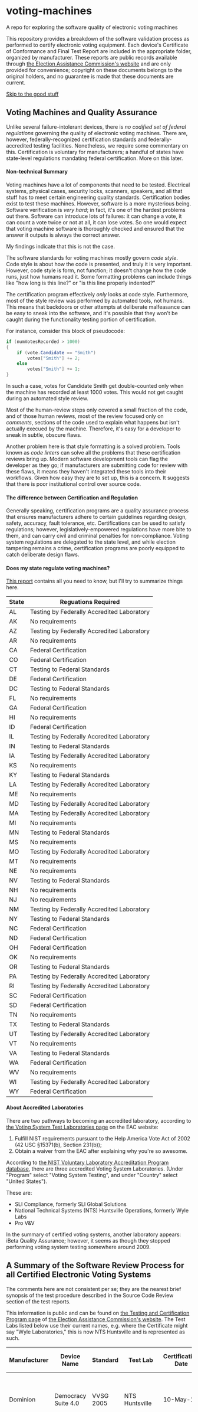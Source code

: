 # voting-machines
A repo for exploring the software quality of electronic voting machines

This repository provides a breakdown of the software validation process as performed to certify electronic voting equipment. Each device's Certificate of Conformance and Final Test Report are included in the appropriate folder, organized by manufacturer. These reports are public records available through [the Election Assistance Commission's website](https://www.eac.gov/default.aspx) and are only provided for convenience; copyright on these documents belongs to the original holders, and no guarantee is made that these documents are current.

[Skip to the good stuff](#a-summary-of-the-software-review-process-for-all-certified-electronic-voting-systems)

## Voting Machines and Quality Assurance

Unlike several failure-intolerant devices, there is _no codified set of federal regulations_ governing the quality of electronic voting machines. There are, however, federally-recognized certification standards and federally-accredited testing facilities. Nonetheless, we require some commentary on this. Certification is voluntary for manufacturers; a handful of states have state-level regulations mandating federal certification. More on this later.

#### Non-technical Summary

Voting machines have a lot of components that need to be tested. Electrical systems, physical cases, security locks, scanners, speakers, and all that stuff has to meet certain engineering quality standards. Certification bodies exist to test these machines. However, software is a more mysterious being. Software verification is _very hard_; in fact, it's one of the hardest problems out there. Software can introduce lots of failures: it can change a vote, it can count a vote twice or not at all, it can lose votes. So one would expect that voting machine software is thoroughly checked and ensured that the answer it outputs is always the correct answer.

My findings indicate that this is not the case.

The software standards for voting machines mostly govern _code style_. Code style is about how the code is presented, and truly it is very important. However, code style is form, not function; it doesn't change how the code runs, just how humans read it. Some formatting problems can include things like "how long is this line?" or "is this line properly indented?"

The certification program effectively _only_ looks at code style. Furthermore, most of the style review was performed by automated tools, not humans. This means that backdoors or other attempts at deliberate malfeasance can be easy to sneak into the software, and it's possible that they won't be caught during the functionality testing portion of certification.

For instance, consider this block of pseudocode:

```C#
if (numVotesRecorded > 1000)
{
    if (vote.Candidate == "Smith")
        votes["Smith"] += 2;
    else
        votes["Smith"] += 1;
}
```

In such a case, votes for Candidate Smith get double-counted only when the machine has recorded at least 1000 votes. This would not get caught during an automated style review.

Most of the human-review steps only covered a small fraction of the code, and of those human reviews, most of the review focused only on _comments_, sections of the code used to explain what happens but isn't actually execued by the machine. Therefore, it's easy for a developer to sneak in subtle, obscure flaws.

Another problem here is that style formatting is a solved problem. Tools known as _code linters_ can solve all the problems that these certification reviews bring up. Modern software development tools can flag the developer as they go; if manufacturers are submitting code for review with these flaws, it means they haven't integrated these tools into their workflows. Given how easy they are to set up, this is a concern. It suggests that there is poor institutional control over source code.

#### The difference between Certification and Regulation

Generally speaking, certification programs are a quality assurance process that ensures manufacturers adhere to certain guidelines regarding design, safety, accuracy, fault tolerance, etc. Certifications can be used to satisfy regulations; however, legislatively-empowered regulations have more bite to them, and can carry civil and criminal penalties for non-compliance. Voting system regulations are delegated to the state level, and while election tampering remains a crime, certification programs are poorly equipped to catch deliberate design flaws.

#### Does my state regulate voting machines?

[This report](https://www.eac.gov/assets/1/Page/State%20Requirements%20and%20the%20Federal%20Voting%20System%20Testing%20and%20Certification%20Program.pdf) contains all you need to know, but I'll try to summarize things here.

| State | Reguations Required |
| ----- | ------------------- |
| AL    | Testing by Federally Accredited Laboratory |
| AK    | No requirements |
| AZ    | Testing by Federally Accredited Laboratory |
| AR    | No requirements |
| CA    | Federal Certification |
| CO    | Federal Certification |
| CT    | Testing to Federal Standards |
| DE    | Federal Certification |
| DC    | Testing to Federal Standards |
| FL    | No requirements |
| GA    | Federal Certification |
| HI    | No requirements |
| ID    | Federal Certification |
| IL    | Testing by Federally Accredited Laboratory |
| IN    | Testing to Federal Standards |
| IA    | Testing by Federally Accredited Laboratory |
| KS    | No requirements |
| KY    | Testing to Federal Standards |
| LA    | Testing by Federally Accredited Laboratory |
| ME    | No requirements |
| MD    | Testing by Federally Accredited Laboratory |
| MA    | Testing by Federally Accredited Laboratory |
| MI    | No requirements |
| MN    | Testing to Federal Standards |
| MS    | No requirements |
| MO    | Testing by Federally Accredited Laboratory |
| MT    | No requirements |
| NE    | No requirements |
| NV    | Testing to Federal Standards |
| NH    | No requirements |
| NJ    | No requirements |
| NM    | Testing by Federally Accredited Laboratory |
| NY    | Testing to Federal Standards |
| NC    | Federal Certification |
| ND    | Federal Certification |
| OH    | Federal Certification |
| OK    | No requirements |
| OR    | Testing to Federal Standards |
| PA    | Testing by Federally Accredited Laboratory |
| RI    | Testing by Federally Accredited Laboratory |
| SC    | Federal Certification |
| SD    | Federal Certification |
| TN    | No requirements |
| TX    | Testing to Federal Standards |
| UT    | Testing by Federally Accredited Laboratory |
| VT    | No requirements |
| VA    | Testing to Federal Standards |
| WA    | Federal Certification |
| WV    | No requirements |
| WI    | Testing by Federally Accredited Laboratory |
| WY    | Federal Certification |

#### About Accredited Laboratories

There are two pathways to becoming an accredited laboratory, according to [the Voting System Test Laboratories page](https://www.eac.gov/testing_and_certification/laboratory_accreditation.aspx) on the EAC website:

1. Fulfill NIST requirements pursuant to the Help America Vote Act of 2002 (42 USC §15371(b), Section 231(b));
2. Obtain a waiver from the EAC after explaining why you're so awesome.

According to [the NIST Voluntary Laboratory Accreditation Program database](https://www-s.nist.gov/niws/index.cfm?event=directory.search#no-back), there are three accredited Voting System Laboratories. (Under "Program" select "Voting System Testing", and under "Country" select "United States").

These are:

- SLI Compliance, formerly SLI Global Solutions
- National Technical Systems (NTS) Huntsville Operations, formerly Wyle Labs
- Pro V&V

In the summary of certified voting systems, another laboratory appears: iBeta Quality Assurance; however, it seems as though they stopped performing voting system testing somewhere around 2009.

## A Summary of the Software Review Process for all Certified Electronic Voting Systems

The comments here are not consistent per se; they are the nearest brief synopsis of the test procedure described in the Source Code Review section of the test reports.

This information is public and can be found on [the Testing and Certification Program page](https://www.eac.gov/testing_and_certification/default.aspx) of [the Election Assistance Commission's website](https://www.eac.gov/default.aspx). The Test Labs listed below use their current names, e.g. where the Certificate might say "Wyle Laboratories," this is now NTS Huntsville and is represented as such.

| Manufacturer | Device Name            | Standard  | Test Lab                | Certification Date | Software Review Comments                                        |
|--------------|------------------------|-----------|-------------------------|--------------------|-----------------------------------------------------------------|
| Dominion     | Democracy Suite 4.0    | VVSG 2005 | NTS Huntsville          | 10-May-12          | Style guide validation using Beyond Compare and Crimson Editor  |
| Dominion     | Democracy Suite 4.14   | VVSG 2005 | NTS Huntsville          | 7-Jul-13           | Style guide validation using Beyond Compare and Crimson Editor  |
| Dominion     | Democracy Suite 4.14a  | VVSG 2005 | NTS Huntsville          | 20-Sep-13          | Software testing deemed not necessary                           |
| Dominion     | Democracy Suite 4.14a1 | VVSG 2005 | NTS Huntsville          | 16-Jun-14          | Software compared to previous revision and verified unchanged   |
| Dominion     | Democracy Suite 4.14b  | VVSG 2005 | NTS Huntsville          | 7-Jan-14           | Style guide validation using Beyond Compare and Crimson Editor  |
| Dominion     | Democracy Suite 4.14d  | VVSG 2005 | NTS Huntsville          | 25-Nov-14          | Validated styles in 6 code modules                              |
| Dominion     | Democracy Suite 4.14e  | VVSG 2005 | NTS Huntsville          | 2-Jul-15           | Validated styles in 3 code modules                              |
| Dominion     | Assure 1.3             | VSS 2002  | SLI Compliance          | 29-Jun-12          | Reviewed 141 LOC for VVSG 2005 formatting, delta from previous rev |
| ES&S         | EVS 5.0.0.0            | VVSG 2005 | NTS Huntsville          | 16-May-13          | Style guide validation using Beyond Compare and Crimson Editor, manual visual scan, evaluation against mfg supplied coding standards |
| ES&S         | EVS 5.0.1.0            | VVSG 2005 | NTS Huntsville          | 18-Mar-14          | Style guide validation using Beyond Compare and Crimson Editor, manual visual scan, evaluation against mfg supplied coding standards" |
| ES&S         | EVS 5.2.0.0            | VVSG 2005 | NTS Huntsville          | 2-Jul-14           | Style guide validation using Beyond Compare and Crimson Editor, manual visual scan of non-java code, review of 10% of comments and headers, evaluation against mfg supplied coding standards | 
| ES&S         | EVS 5.2.0.3            | VVSG 2005 | NTS Huntsville          | 5-Aug-15           | Compared to ver 5.2.0.0 and evaluated against style guide       |
| ES&S         | EVS 5.2.0.4            | VVSG 2005 | NTS Huntsville          | 27-Apr-16          | Compared to ver 5.2.0.3 and evaluated against style guide, 291 LOC modified |
| ES&S         | EVS 5.2.1.0            | VVSG 2005 | NTS Huntsville          | 18-Dec-15          | Code from v 5.2.0.2 and 5.3.0.0-IL used for review | 
| ES&S         | EVS 5.2.1.1            | VVSG 2005 | NTS Huntsville          | 15-Jul-16          | Reviewed for adherence to style guide | 
| ES&S         | Unity 3.2.0.0          | VSS 2002  | NTS Huntsville          | 16-May-12          | Visual scan                                                     |
| ES&S         | Unity 3.2.1.0          | VSS 2002  | NTS Huntsville          | 29-Mar-11          | Functionality and regression tests following anomaly            |
| ES&S         | Unity 3.4.0.0          | VSS 2002  | NTS Huntsville          | 31-Oct-12          | Visual scan                                                     |
| ES&S         | Unity 3.4.1.0          | VSS 2002  | NTS Huntsville          | 4-Apr-14           | Style guide validation using Beyond Compare and Crimson Editor, manual visual scan, evaluation against mfg supplied coding standards |
| ES&S         | Unity 3.4.1.4          | VVSG 2005 | NTS Huntsville          | 26-Aug-16          | Reviewed 1552 LOC for style adherence                           |
| ES&S         | Assure 1.2             | VSS 2002  | iBeta Quality Assurance | 6-Aug-09           | Reviewed 3% of code, focused on functions that handle vote data, audits, reporting |
| Hart         | Verity 1.0             | VVSG 2005 | SLI Compliance          | 12-May-15          | Verified modularity, integrity, and style |
| Hart         | Verity 2.0             | VVSG 2005 | SLI Compliance          | 27-Apr-16          | Verified modularity, integrity, and style |
| MicroVote    | EMS 4.0                | VVSG 2005 | iBeta Quality Assurance | 6-Feb-09           | Verified for standards compliance |
| MicroVote    | EMS 4.0b               | VVSG 2005 | NTS Huntsville          | 23-Aug-10          | Verified for standards compliance |
| MicroVote    | EMS 4.1                | VVSG 2005 | NTS Huntsville          | 16-Jul-15          | Compared to 4.0B baseline and reviewed for adherence |
| Unisyn       | OpenElec 1.0           | VVSG 2005 | NTS Huntsville          | 13-Jan-10          | Adherence review, peer review of 10% of codebase |
| Unisyn       | OpenElec 1.0.1         | VVSG 2005 | NTS Huntsville          | 21-Jul-11          | Compared to 1.0 baseline, visual review of changes |
| Unisyn       | OpenElec 1.1           | VVSG 2005 | NTS Huntsville          | 9-Apr-12           | Visual scan of every line for compliance |
| Unisyn       | OpenElec 1.2           | VVSG 2005 | NTS Huntsville          | 23-Dec-13          | "Validation using Eclipse and Checkstyle, 10% manual review of headers and comments |
| Unisyn       | OpenElec 1.3           | VVSG 2005 | NTS Huntsville          | 12-Jan-15          | "Validation using Eclipse and Checkstyle, 10% manual review of headers and comments |
